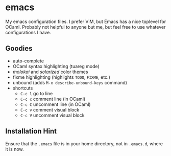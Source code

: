 emacs
=====

My emacs configuration files. I prefer ViM, but Emacs has a nice toplevel for OCaml. Probably not helpful to anyone but me, but feel free to use whatever configurations I have.

## Goodies

* auto-complete
* OCaml syntax highlighting (tuareg mode)
* *molokai* and *solarized* color themes
* fixme highlighting (highlights `TODO`, `FIXME`, etc.)
* unbound (adds `M-x describe-unbound-keys` command)
* shortcuts
    * `C-c l` go to line
    * `C-c c` comment line (in OCaml)
    * `C-c C` uncomment line (in OCaml)
    * `C-c v` comment visual block
    * `C-c V` uncomment visual block

## Installation Hint

Ensure that the `.emacs` file is in your home directory, not in `.emacs.d`, where it is now.
